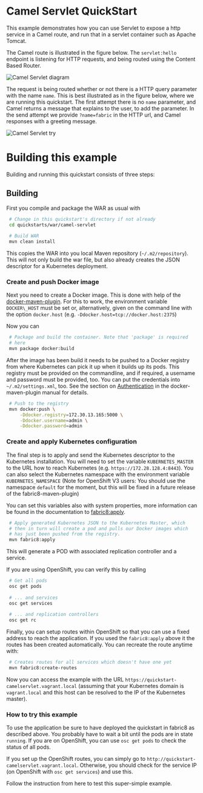 # Camel Servlet QuickStart

This example demonstrates how you can use Servlet to expose a http
service in a Camel route, and run that in a servlet container such as
Apache Tomcat. 

The Camel route is illustrated in the figure below. The
`servlet:hello` endpoint is listening for HTTP requests, and being
routed using the Content Based Router.  

![Camel Servlet diagram](images/camel-servlet-diagram.jpg)

The request is being routed whether or not there is a HTTP query
parameter with the name `name`. This is best illustrated as in the
figure below, where we are running this quickstart. The first attempt
there is no `name` parameter, and Camel returns a message that
explains to the user, to add the parameter. In the send attempt we
provide `?name=fabric` in the HTTP url, and Camel responses with a
greeting message. 

![Camel Servlet try](images/camel-servlet-try-quickstart.jpg)


# Building this example

Building and running this quickstart consists of three steps:

## Building

First you compile and package the WAR as usual with 

```bash
 # Change in this quickstart's directory if not already
 cd quickstarts/war/camel-servlet
        
 # Build WAR
 mvn clean install
```

This copies the WAR into you local Maven repository
(`~/.m2/repository`). This will not only build the war file, but also
already creates the JSON descriptor for a Kubernetes deployment. 
   
### Create and push Docker image

Next you need to create a Docker image. This is done with help of the
[docker-maven-plugin](https://github.com/rhuss/docker-maven-plugin/blob/master/doc/manual.md). For
this to work, the environment variable `DOCKER\_HOST` must be set or,
alternatively, given on the command line with the option `docker.host`
(e.g. `-Ddocker.host=tcp://docker.host:2375`)

Now you can

```bash
 # Package and build the container. Note that 'package' is required
 # here
 mvn package docker:build
```
     
After the image has been build it needs to be pushed to a Docker
registry from where Kubernetes can pick it up when it builds up its
pods. This registry must be provided on the commandline, and if
required, a username and password must be provided, too. You can put
the credentials into `~/.m2/settings.xml`, too. See the section on
[Authentication](https://github.com/rhuss/docker-maven-plugin/blob/master/doc/manual.md#authentication)
in the docker-maven-plugin manual for details. 

```bash
 # Push to the registry
 mvn docker:push \
     -Ddocker.registry=172.30.13.165:5000 \
     -Ddocker.username=admin \
     -Ddocker.password=admin
```

### Create and apply Kubernetes configuration

The final step is to apply and send the Kubernetes descriptor to the
Kubernetes installation. You will need to set the variable
`KUBERNETES_MASTER` to the URL how to reach Kubernetes
(e.g. `https://172.28.128.4:8443`). You can also select the Kubernetes
namespace with the environment variable `KUBERNETES_NAMESPACE` (Note
for OpenShift V3 users: You should use the namespace `default` for the
moment, but this will be fixed in a future release of the
fabric8-maven-plugin)

You can set this variables also with system properties, more
information can be found in the documentation to
[fabric8:apply](http://fabric8.io/guide/mavenFabric8Apply.html). 

```bash
 # Apply generated Kubernetes JSON to the Kubernetes Master, which
 # then in turn will create a pod and pulls our Docker images which
 # has just been pushed from the registry.
 mvn fabric8:apply
```

This will generate a POD with associated replication controller and a
service. 

If you are using OpenShift, you can verify this by calling

```bash
 # Get all pods
 osc get pods
 
 # ... and services
 osc get services
 
 # ... and replication controllers
 osc get rc
```

Finally, you can setup routes within OpenShift so that you can use a
fixed address to reach the application. If you used the `fabric8:apply` 
above it the routes has been created automatically. You can recreate 
the route anytime with:

```bash
 # Creates routes for all services which doesn't have one yet
 mvn fabric8:create-routes
```

Now you can access the example with the URL
`https://quickstart-camelservlet.vagrant.local` (assuming that your
Kubernetes domain is `vagrant.local` and this host can be resolved to
the IP of the Kubernetes master).

### How to try this example

To use the application be sure to have deployed the quickstart in
fabric8 as described above. You probably have to wait a bit until the
pods are in state `running`. If you are on OpenShift, you can use `osc
get pods` to check the status of all pods.

If you set up the OpenShift routes, you can simply go to
`http://quickstart-camelservlet.vagrant.local`. Otherwise, you should
check for the service IP (on OpenShift with `osc get services`) and
use this. 

Follow the instruction from here to test this super-simple example.
